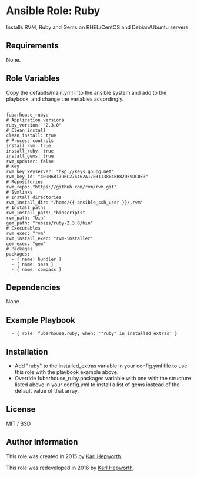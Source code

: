 # Ansible Role: Ruby

Installs RVM, Ruby and Gems on RHEL/CentOS and Debian/Ubuntu servers.

## Requirements

  None.

## Role Variables

  Copy the defaults/main.yml into the ansible system and add to the playbook, and change the variables accordingly.

  ````

  fubarhouse_ruby:
  # Application versions
  ruby_version: "2.3.0"
  # Clean install
  clean_install: true
  # Process controls
  install_rvm: true
  install_ruby: true
  install_gems: true
  rvm_updater: false
  # Key
  rvm_key_keyserver: "hkp://keys.gnupg.net"
  rvm_key_id: "409B6B1796C275462A1703113804BB82D39DC0E3"
  # Repositories
  rvm_repo: "https://github.com/rvm/rvm.git"
  # Symlinks
  # Install directories
  rvm_install_dir: "/home/{{ ansible_ssh_user }}/.rvm"
  # Install paths
  rvm_install_path: "binscripts"
  rvm_path: "bin"
  gem_path: "rubies/ruby-2.3.0/bin"
  # Executables
  rvm_exec: "rvm"
  rvm_install_exec: "rvm-installer"
  gem_exec: "gem"
  # Packages
  packages:
    - { name: bundler }
    - { name: sass }
    - { name: compass }

  ````

## Dependencies

  None.

## Example Playbook

```
  - { role: fubarhouse.ruby, when: '"ruby" in installed_extras' }
```

## Installation

  * Add "ruby" to the installed_extras variable in your config.yml file to use this role with the playbook example above.
  * Override fubarhouse_ruby.packages variable with one with the structure listed above in your config.yml to install a list of gems instead of the default value of that array.

## License

  MIT / BSD

## Author Information

  This role was created in 2015 by [Karl Hepworth](https://twitter.com/fubarhouse).

  This role was redeveloped in 2016  by [Karl Hepworth](https://twitter.com/fubarhouse).
